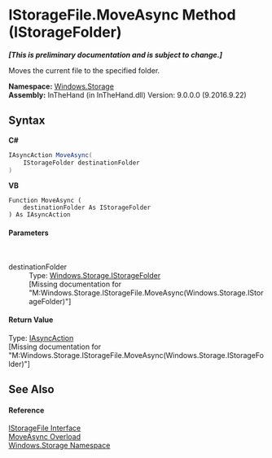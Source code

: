 # IStorageFile.MoveAsync Method (IStorageFolder)
 _**\[This is preliminary documentation and is subject to change.\]**_

Moves the current file to the specified folder.

**Namespace:**&nbsp;<a href="N_Windows_Storage">Windows.Storage</a><br />**Assembly:**&nbsp;InTheHand (in InTheHand.dll) Version: 9.0.0.0 (9.2016.9.22)

## Syntax

**C#**<br />
``` C#
IAsyncAction MoveAsync(
	IStorageFolder destinationFolder
)
```

**VB**<br />
``` VB
Function MoveAsync ( 
	destinationFolder As IStorageFolder
) As IAsyncAction
```


#### Parameters
&nbsp;<dl><dt>destinationFolder</dt><dd>Type: <a href="T_Windows_Storage_IStorageFolder">Windows.Storage.IStorageFolder</a><br />\[Missing <param name="destinationFolder"/> documentation for "M:Windows.Storage.IStorageFile.MoveAsync(Windows.Storage.IStorageFolder)"\]</dd></dl>

#### Return Value
Type: <a href="T_Windows_Foundation_IAsyncAction">IAsyncAction</a><br />\[Missing <returns> documentation for "M:Windows.Storage.IStorageFile.MoveAsync(Windows.Storage.IStorageFolder)"\]

## See Also


#### Reference
<a href="T_Windows_Storage_IStorageFile">IStorageFile Interface</a><br /><a href="Overload_Windows_Storage_IStorageFile_MoveAsync">MoveAsync Overload</a><br /><a href="N_Windows_Storage">Windows.Storage Namespace</a><br />